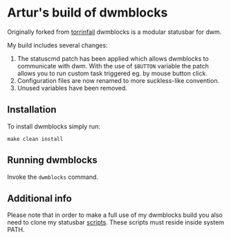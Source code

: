 # Artur's build of dwmblocks

Originally forked from [torrinfail](https://github.com/torrinfail/dwmblocks) dwmblocks is a modular statusbar for dwm.

My build includes several changes:
1. The statuscmd patch has been applied which allows dwmblocks to communicate with dwm. With the use of `$BUTTON` variable the patch allows you to run custom task triggered eg. by mouse button click.
2. Configuration files are now renamed to more suckless-like convention.
3. Unused variables have been removed.

## Installation
To install dwmblocks simply run:
```
make clean install
```

## Running dwmblocks
Invoke the `dwmblocks` command.

## Additional info
Please note that in order to make a full use of my dwmblocks build you also need to clone my statusbar [scripts](https://github.com/arturdobrowolski/scripts). These scripts must reside inside system PATH.

